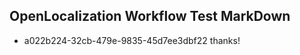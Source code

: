 ## OpenLocalization Workflow Test MarkDown
* a022b224-32cb-479e-9835-45d7ee3dbf22 thanks!

<!--HONumber=Jul16_HO2-->


